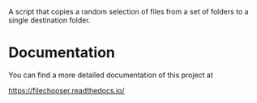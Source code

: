 A script that copies a random selection of files from a set of folders
to a single destination folder.

Documentation
=============

You can find a more detailed documentation of this project at

https://filechooser.readthedocs.io/
